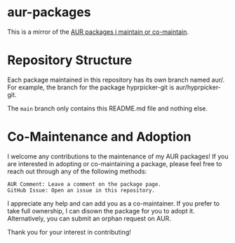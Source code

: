 # aur-packages

This is a mirror of the [AUR packages i maintain or co-maintain](https://aur.archlinux.org/packages?O=0&SeB=M&K=imnotpolar).

# Repository Structure

Each package maintained in this repository has its own branch named aur/<PKGNAME>. For example, the branch for the package hyprpicker-git is aur/hyprpicker-git.

The `main` branch only contains this README.md file and nothing else.

# Co-Maintenance and Adoption

I welcome any contributions to the maintenance of my AUR packages! If you are interested in adopting or co-maintaining a package, please feel free to reach out through any of the following methods:

    AUR Comment: Leave a comment on the package page.
    GitHub Issue: Open an issue in this repository.

I appreciate any help and can add you as a co-maintainer. If you prefer to take full ownership, I can disown the package for you to adopt it. Alternatively, you can submit an orphan request on AUR.

Thank you for your interest in contributing!

